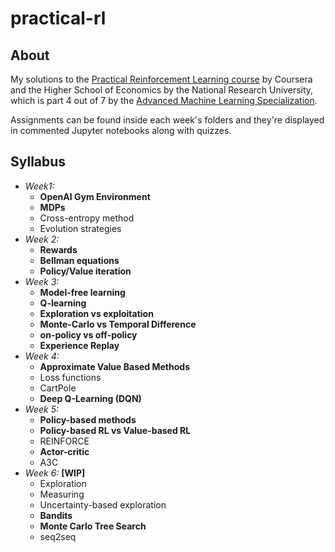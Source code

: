 # practical-rl

## About
 My solutions to the [Practical Reinforcement Learning course](https://www.coursera.org/learn/practical-rl) by Coursera and the Higher School of Economics by the National Research University, which is part 4 out of 7 by the [Advanced Machine Learning Specialization](https://www.coursera.org/specializations/aml).

 Assignments can be found inside each week's folders and they're displayed in commented Jupyter notebooks along with quizzes.

 ## Syllabus
 - *Week1:*
   -  **OpenAI Gym Environment**
   -   **MDPs**
   -   Cross-entropy method
   -   Evolution strategies
 - *Week 2:*
   -  **Rewards**
   -  **Bellman equations**
   -   **Policy/Value iteration**
- *Week 3:*
  -  **Model-free learning**
  -   **Q-learning**
  -   **Exploration vs exploitation**
  -    **Monte-Carlo vs Temporal Difference**
  -  **on-policy vs off-policy**
  -  **Experience Replay**
- *Week 4:*
  -  **Approximate Value Based Methods**
  -   Loss functions
  -   CartPole
  -    **Deep Q-Learning (DQN)**
- *Week 5:*
  -  **Policy-based methods**
  -   **Policy-based RL vs Value-based RL**
  -    REINFORCE
  -    **Actor-critic**
  -  A3C
- *Week 6:*  **[WIP]**
  - Exploration
  -  Measuring
  -   Uncertainty-based exploration
  -    **Bandits**
  -   **Monte Carlo Tree Search**
  -   seq2seq